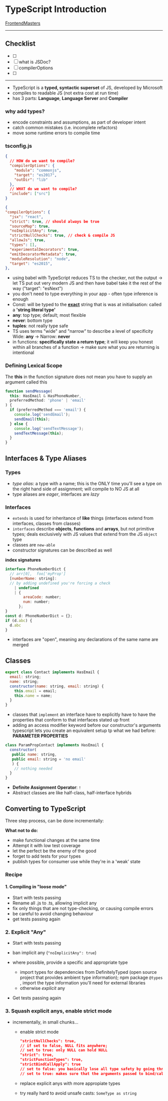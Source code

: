 # TypeScript Introduction

[FrontendMasters](https://frontendmasters.com/courses/typescript-v2/introduction/)

_____

## Checklist 
-	[ ] 
- [ ] what is JSDoc?
- [ ] compilerOptions
- [ ] 

_________



- TypeScript is a **typed, syntactic superset** of JS, developed by Microsoft
- compiles to readable JS (not extra cost at run time)
- has 3 parts: **Language**, **Language Server** and **Compiler**



### why add types?

- encode constraints and assumptions, as part of developer intent
- catch common mistakes (i.e. incomplete refactors)
- move some runtime errors to compile time



### tsconfig.js 

```json
{
  // HOW do we want to compile?
  "compilerOptions": {
    "module": "commonjs",
    "target": "es2017",
    "outDir": "lib"
  },
  // WHAT do we want to compile?
  "include": ["src"]
}
```

```json
{
"compilerOptions": {
  "jsx": "react",
  "strict": true, // should always be true
  "sourceMap": true,
  "noImplicitAny": true,
  "strictNullChecks": true, // check & compile JS
  "allowJs": true,
  "types": [],
  "experimentalDecorators": true,
  "emitDecoratorMetadata": true,
  "moduleResolution": "node",
  "target": "es2015",
},
```



- using babel with TypeScript reduces TS to the checker, not the output → let TS put out very modern JS and then have babel take it the rest of the way ("target": "esNext")
- you don't need to type everything in your app - often type inference is enough
- Const: will be typed to the <u>**exact**</u> string that is was at initialisation: called a **'string literal type'**
- **any**: top type; default; most flexible
- **never**: bottom type
- **tuples**: not really type safe
- TS uses terms "wide" and "narrow" to describe a level of specificity
  Wide: **any** → Narrow: **never**
- in functions: **specifically state a return type**; it will keep you honest within all branches of a function -> make sure what you are returning is intentional



### Defining Lexical Scope

The **this** in the function signature does not mean you have to supply an argument called this

```js
function sendMessage(
  this: HasEmail & HasPhoneNumber,
  preferredMethod: 'phone' | 'email'
) {
  if (preferredMethod === 'email') {
    console.log('sendEmail');
    sendEmail(this);
  } else {
    console.log('sendTextMessage');
    sendTextMessage(this);
  }
}
```



## Interfaces & Type Aliases

### Types

- *type alias*: a type with a name; this is the ONLY time you'll see a type on the right hand side of assignment; will compile to NO JS at all
- type aliases are *eager*, interfaces are *lazy*

### Interfaces

- `extends` is used for inheritance of **like** things (interfaces extend from interfaces, classes from classes)
- `interfaces` describe **objects**, **functions** and **arrays**, but not primitive types; deals exclusively with JS values that extend from the JS `object` type
- classes are `new-able`
- constructor signatures can be described as well

**index signatures** 

```js
interface PhoneNumberDict {
  // arr[0],  foo['myProp']
  [numberName: string]:
  // by adding undefined you're forcing a check
    | undefined
    | {
        areaCode: number;
        num: number;
      };
}
const d: PhoneNumberDict = {};
if (d.abc) {
  d.abc
}

```

- interfaces are "open", meaning any declarations of the same name are merged



## Classes

```js
export class Contact implements HasEmail {
  email: string;
  name: string;
  constructor(name: string, email: string) {
    this.email = email;
    this.name = name;
  }
}
```

- classes that `implement` an interface have to explicitly have to have the properties that conform to that interfaces stated up front
- adding an access modifier keyword before our constructor's arguments typescript lets you create an equivalent setup tp what we had before: **PARAMETER PROPERTIES**

```js
class ParamPropContact implements HasEmail {
  constructor(
   public name: string, 
   public email: string = 'no email'
   ) {
    // nothing needed
  }
}
```

- **Definite Assignment Operator**: `!`
- Abstract classes are like half-class, half-interface hybrids



## Converting to TypeScript

Three step process, can be done incrementally:

**What not to do:**

- make functional changes at the same time
- Attempt it with low test coverage
- let the perfect be the enemy of the good
- forget to add tests for your types
- publish types for consumer use while they're in a 'weak' state
  



### Recipe

#### 1. Compiling in "loose mode"

- Start with tests passing
- Rename all .js to .ts, allowing implicit any
- fix only things that are not type-checking, or causing compile errors
- be careful to avoid changing behaviour
- get tests passing again



### 2. Explicit "Any"

- Start with tests passing

- ban implicit any (`"noImplicitAny": true`)

- where possible, provide a specific and appropriate type

  - import types for dependencies from DefinitelyTyped (open source project that provides ambient type information); npm package `@types` , import the type information you'll need for external libraries
  - otherwise *explicit* any

- Get tests passing again

  

### 3. Squash explicit anys, enable strict mode

- incrementally, in small chunks...

  - enable strict mode

    ``` json
    "strictNullChecks": true,
    // if set to false, NULL fits anywhere; 
    // set to true: only NULL can hold NULL
    "strict": true,
    "strictFunctionTypes": true,
    "strictBindCallApply": true
    // set to false: you basically lose all type safety by going through these functions
    // set to true: makes sure that the arguments passed to bind/call/apply AND the lexical scope all type check appropiately
    ```

  - replace explicit anys with more appropiate types

  - try really hard to avoid unsafe casts: `SomeType as string`

    

